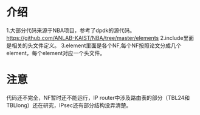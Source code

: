 # 介绍
1.大部分代码来源于NBA项目，参考了dpdk的源代码。
https://github.com/ANLAB-KAIST/NBA/tree/master/elements
2.include里面是相关的头文件定义。
3.element里面是各个NF,每个NF按照论文分成几个element，每个element对应一个头文件。

# 注意
代码还不完全，NF暂时还不能运行，IP router中涉及路由表的部分（TBL24和TBLlong）还在研究，IPsec还有部分结构没弄清楚。
